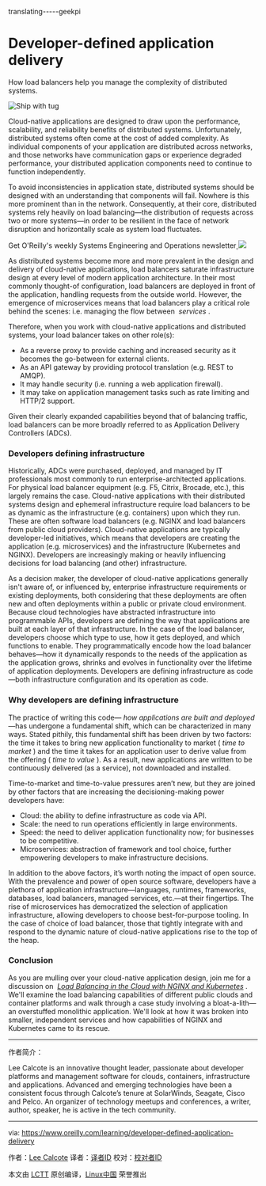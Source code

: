 translating-----geekpi

Developer-defined application delivery
============================================================

How load balancers help you manage the complexity of distributed systems.


 ![Ship with tug](https://d3tdunqjn7n0wj.cloudfront.net/360x240/ship-84139_1400-154e17db40c32ff6fc352fd12b2b32d3.jpg) 

Cloud-native applications are designed to draw upon the performance, scalability, and reliability benefits of distributed systems. Unfortunately, distributed systems often come at the cost of added complexity. As individual components of your application are distributed across networks, and those networks have communication gaps or experience degraded performance, your distributed application components need to continue to function independently.

To avoid inconsistencies in application state, distributed systems should be designed with an understanding that components will fail. Nowhere is this more prominent than in the network. Consequently, at their core, distributed systems rely heavily on load balancing—the distribution of requests across two or more systems—in order to be resilient in the face of network disruption and horizontally scale as system load fluctuates.

Get O'Reilly's weekly Systems Engineering and Operations newsletter[
 ![](https://cdn.oreillystatic.com/oreilly/email/webops-newsletter-20170102.png) 
][5]

As distributed systems become more and more prevalent in the design and delivery of cloud-native applications, load balancers saturate infrastructure design at every level of modern application architecture. In their most commonly thought-of configuration, load balancers are deployed in front of the application, handling requests from the outside world. However, the emergence of microservices means that load balancers play a critical role behind the scenes: i.e. managing the flow between  _services_ .

Therefore, when you work with cloud-native applications and distributed systems, your load balancer takes on other role(s):

*   As a reverse proxy to provide caching and increased security as it becomes the go-between for external clients.
*   As an API gateway by providing protocol translation (e.g. REST to AMQP).
*   It may handle security (i.e. running a web application firewall).
*   It may take on application management tasks such as rate limiting and HTTP/2 support.

Given their clearly expanded capabilities beyond that of balancing traffic, load balancers can be more broadly referred to as Application Delivery Controllers (ADCs).

### Developers defining infrastructure

Historically, ADCs were purchased, deployed, and managed by IT professionals most commonly to run enterprise-architected applications. For physical load balancer equipment (e.g. F5, Citrix, Brocade, etc.), this largely remains the case. Cloud-native applications with their distributed systems design and ephemeral infrastructure require load balancers to be as dynamic as the infrastructure (e.g. containers) upon which they run. These are often software load balancers (e.g. NGINX and load balancers from public cloud providers). Cloud-native applications are typically developer-led initiatives, which means that developers are creating the application (e.g. microservices) and the infrastructure (Kubernetes and NGINX). Developers are increasingly making or heavily influencing decisions for load balancing (and other) infrastructure.

As a decision maker, the developer of cloud-native applications generally isn't aware of, or influenced by, enterprise infrastructure requirements or existing deployments, both considering that these deployments are often new and often deployments within a public or private cloud environment. Because cloud technologies have abstracted infrastructure into programmable APIs, developers are defining the way that applications are built at each layer of that infrastructure. In the case of the load balancer, developers choose which type to use, how it gets deployed, and which functions to enable. They programmatically encode how the load balancer behaves—how it dynamically responds to the needs of the application as the application grows, shrinks and evolves in functionality over the lifetime of application deployments. Developers are defining infrastructure as code—both infrastructure configuration and its operation as code.

### Why developers are defining infrastructure

The practice of writing this code— _how applications are built and deployed_ —has undergone a fundamental shift, which can be characterized in many ways. Stated pithily, this fundamental shift has been driven by two factors: the time it takes to bring new application functionality to market ( _time to market_ ) and the time it takes for an application user to derive value from the offering ( _time to value_ ). As a result, new applications are written to be continuously delivered (as a service), not downloaded and installed.

Time-to-market and time-to-value pressures aren’t new, but they are joined by other factors that are increasing the decisioning-making power developers have:

*   Cloud: the ability to define infrastructure as code via API.
*   Scale: the need to run operations efficiently in large environments.
*   Speed: the need to deliver application functionality now; for businesses to be competitive.
*   Microservices: abstraction of framework and tool choice, further empowering developers to make infrastructure decisions.

In addition to the above factors, it’s worth noting the impact of open source. With the prevalence and power of open source software, developers have a plethora of application infrastructure—languages, runtimes, frameworks, databases, load balancers, managed services, etc.—at their fingertips. The rise of microservices has democratized the selection of application infrastructure, allowing developers to choose best-for-purpose tooling. In the case of choice of load balancer, those that tightly integrate with and respond to the dynamic nature of cloud-native applications rise to the top of the heap.

### Conclusion

As you are mulling over your cloud-native application design, join me for a discussion on  _[Load Balancing in the Cloud with NGINX and Kubernetes][8]_ . We'll examine the load balancing capabilities of different public clouds and container platforms and walk through a case study involving a bloat-a-lith—an overstuffed monolithic application. We'll look at how it was broken into smaller, independent services and how capabilities of NGINX and Kubernetes came to its rescue.

--------------------------------------------------------------------------------

作者简介：

Lee Calcote is an innovative thought leader, passionate about developer platforms and management software for clouds, containers, infrastructure and applications. Advanced and emerging technologies have been a consistent focus through Calcote’s tenure at SolarWinds, Seagate, Cisco and Pelco. An organizer of technology meetups and conferences, a writer, author, speaker, he is active in the tech community.


----------------------------

via: https://www.oreilly.com/learning/developer-defined-application-delivery

作者：[Lee Calcote][a]
译者：[译者ID](https://github.com/译者ID)
校对：[校对者ID](https://github.com/校对者ID)

本文由 [LCTT](https://github.com/LCTT/TranslateProject) 原创编译，[Linux中国](https://linux.cn/) 荣誉推出

[a]:https://www.oreilly.com/people/7f693-lee-calcote
[1]:https://pixabay.com/en/ship-containers-products-shipping-84139/
[2]:https://conferences.oreilly.com/velocity/vl-ca?intcmp=il-webops-confreg-na-vlca17_new_site_velocity_sj_17_cta
[3]:https://www.oreilly.com/people/7f693-lee-calcote
[4]:http://www.oreilly.com/pub/e/3864?intcmp=il-webops-webcast-reg-webcast_new_site_developer_defined_application_delivery_text_cta
[5]:https://www.oreilly.com/learning/developer-defined-application-delivery?imm_mid=0ee8c5&cmp=em-webops-na-na-newsltr_20170310
[6]:https://conferences.oreilly.com/velocity/vl-ca?intcmp=il-webops-confreg-na-vlca17_new_site_velocity_sj_17_cta
[7]:https://conferences.oreilly.com/velocity/vl-ca?intcmp=il-webops-confreg-na-vlca17_new_site_velocity_sj_17_cta
[8]:http://www.oreilly.com/pub/e/3864?intcmp=il-webops-webcast-reg-webcast_new_site_developer_defined_application_delivery_body_text_cta
